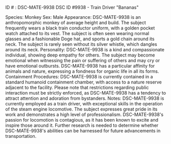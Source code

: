 ID # : DSC-MATE-9938
DSC ID #9938 - Train Driver "Bananas"

Species: Monkey
Sex: Male
Appearance: DSC-MATE-9938 is an anthropomorphic monkey of average height and build. The subject frequently wears a black train conductor uniform, with a golden pocket watch attached to its vest. The subject is often seen wearing normal glasses and a fashionable Doge hat, and sports a gold chain around its neck. The subject is rarely seen without its silver whistle, which dangles around its neck.
Personality: DSC-MATE-9938 is a kind and compassionate individual, showing deep empathy for others. The subject may become emotional when witnessing the pain or suffering of others and may cry or have emotional outbursts. DSC-MATE-9938 has a particular affinity for animals and nature, expressing a fondness for organic life in all its forms.
Containment Procedures: DSC-MATE-9938 is currently contained in a standard humanoid containment chamber, with access to a nature reserve adjacent to the facility. Please note that restrictions regarding public interaction must be strictly enforced, as DSC-MATE-9938 has a tendency to attract attention and adoration from bystanders.
Notes: DSC-MATE-9938 is currently employed as a train driver, with exceptional skills in the operation of the steam engine locomotive. The subject expresses great pride in its work and demonstrates a high level of professionalism. DSC-MATE-9938's passion for locomotion is contagious, as it has been known to excite and inspire those around it. Further research is needed to determine whether DSC-MATE-9938's abilities can be harnessed for future advancements in transportation.